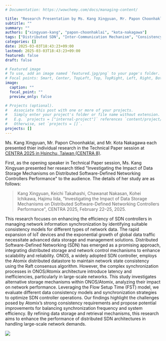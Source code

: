 ```yaml
---
# Documentation: https://wowchemy.com/docs/managing-content/

title: "Research Presentation by Ms. Kang Xingyuan, Mr. Papon Choonhaklai, and Mr. Kota Nakagawa at CENTRA 2025 in Hsinchu, Taiwan"
subtitle: ""
summary: ""
authors: ["xingyuan-kang", "papon-choonhaklai", "kota-nakagawa"]
tags: ["Distributed SDN", "Inter-Communication Mechanism", "Consistency Model", "Disributed Datastore", "Information Synchronization"]
categories: []
date: 2025-03-03T18:43:23+09:00
lastmod: 2025-03-03T18:43:23+09:00
featured: false
draft: false

# Featured image
# To use, add an image named `featured.jpg/png` to your page's folder.
# Focal points: Smart, Center, TopLeft, Top, TopRight, Left, Right, BottomLeft, Bottom, BottomRight.
image:
  caption: ""
  focal_point: ""
  preview_only: false

# Projects (optional).
#   Associate this post with one or more of your projects.
#   Simply enter your project's folder or file name without extension.
#   E.g. `projects = ["internal-project"]` references `content/project/deep-learning/index.md`.
#   Otherwise, set `projects = []`.
projects: []
---
```


Ms. Kang Xingyuan, Mr. Papon Choonhaklai, and Mr. Kota Nakagawa each presented thier individual research in the Technical Paper session at [CENTRA 2025 in Hsinchu, Taiwan (CENTRA 8)](https://www.globalcentra.org/centra8/).

First, as the opening speaker in Technical Paper session, Ms. Kang Xingyuan presented her research titled "Investigating the Impact of Data Storage Mechanisms on Distributed Software-Defined Networking Controllers Performance" to the audience. The details of her study are as follows:

> Kang Xingyuan, Keichi Takahashi, Chawanat Nakasan, Kohei Ichikawa, Hajimu Iida, "Investigating the Impact of Data Storage Mechanisms on Distributed Software-Defined Networking Controllers Performance", CENTRA 2025, February 22–25, 2025.

This research focuses on enhancing the efficiency of SDN controllers in managing network information synchronization by identifying suitable consistency models for different types of network data. The rapid expansion of IoT devices and the exponential growth of global data traffic necessitate advanced data storage and management solutions. Distributed Software-Defined Networking (SDN) has emerged as a promising approach, integrating distributed storage and network control mechanisms to enhance scalability and reliability. ONOS, a widely adopted SDN controller, employs the Atomix distributed datastore to maintain network state consistency using the Raft consensus algorithm. However, the complex synchronization processes in ONOS/Atomix architecture introduce latency and inefficiencies, particularly in large-scale networks. This study investigates alternative storage mechanisms within ONOS/Atomix, analyzing their impact on network performance. Leveraging the Flow Setup Time (FST) model, we evaluate different data consistency models and synchronization strategies to optimize SDN controller operations. Our findings highlight the challenges posed by Atomix’s strong consistency requirements and propose potential improvements for balancing synchronization frequency and system efficiency. By refining data storage and retrieval mechanisms, this research aims to enhance the performance of distributed SDN architectures in handling large-scale network demands.

![](mya.jpg)

<!-- Papon san's session -->

<!-- Kota san's session -->